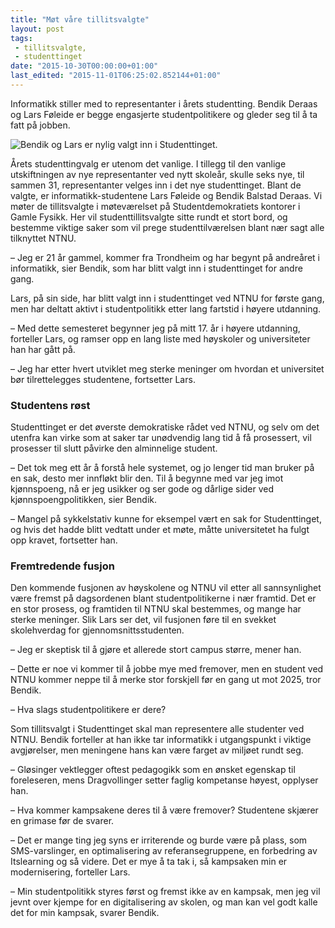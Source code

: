 ```yaml
---
title: "Møt våre tillitsvalgte"
layout: post
tags: 
 - tillitsvalgte,
 - studenttinget
date: "2015-10-30T00:00:00+01:00"
last_edited: "2015-11-01T06:25:02.852144+01:00"
---
```

Informatikk stiller med to representanter i årets studentting. Bendik Deraas og Lars Føleide er begge engasjerte studentpolitikere og gleder seg til å ta fatt på jobben.

![Bendik og Lars er nylig valgt inn i Studenttinget.](https://online.ntnu.no/media/images/responsive/ff871c0c-d663-4ab0-8d8a-e5a9a0b89171.jpeg)

Årets studenttingvalg er utenom det vanlige. I tillegg til den vanlige utskiftningen av nye representanter ved nytt skoleår, skulle seks nye, til sammen 31, representanter velges inn i det nye studenttinget. Blant de valgte, er informatikk-studentene Lars Føleide og Bendik Balstad Deraas. Vi møter de tillitsvalgte i møteværelset på Studentdemokratiets kontorer i Gamle Fysikk. Her vil studenttillitsvalgte sitte rundt et stort bord, og bestemme viktige saker som vil prege studenttilværelsen blant nær sagt alle tilknyttet NTNU.

– Jeg er 21 år gammel, kommer fra Trondheim og har begynt på andreåret i informatikk, sier Bendik, som har blitt valgt inn i studenttinget for andre gang.

Lars, på sin side, har blitt valgt inn i studenttinget ved NTNU for første gang, men har deltatt aktivt i studentpolitikk etter lang fartstid i høyere utdanning.

– Med dette semesteret begynner jeg på mitt 17. år i høyere utdanning, forteller Lars, og ramser opp en lang liste med høyskoler og universiteter han har gått på.

– Jeg har etter hvert utviklet meg sterke meninger om hvordan et universitet bør tilrettelegges studentene, fortsetter Lars.

### Studentens røst ###

Studenttinget er det øverste demokratiske rådet ved NTNU, og selv om det utenfra kan virke som at saker tar unødvendig lang tid å få prosessert, vil prosesser til slutt påvirke den alminnelige student.

– Det tok meg ett år å forstå hele systemet, og jo lenger tid man bruker på en sak, desto mer innfløkt blir den. Til å begynne med var jeg imot kjønnspoeng, nå er jeg usikker og ser gode og dårlige sider ved kjønnspoengpolitikken, sier Bendik.

– Mangel på sykkelstativ kunne for eksempel vært en sak for Studenttinget, og hvis det hadde blitt vedtatt under et møte, måtte universitetet ha fulgt opp kravet, fortsetter han.

### Fremtredende fusjon ###

Den kommende fusjonen av høyskolene og NTNU vil etter all sannsynlighet være fremst på dagsordenen blant studentpolitikerne i nær framtid. Det er en stor prosess, og framtiden til NTNU skal bestemmes, og mange har sterke meninger. Slik Lars ser det, vil fusjonen føre til en svekket skolehverdag for gjennomsnittsstudenten.

– Jeg er skeptisk til å gjøre et allerede stort campus større, mener han.

– Dette er noe vi kommer til å jobbe mye med fremover, men en student ved NTNU kommer neppe til å merke stor forskjell før en gang ut mot 2025, tror Bendik.

– Hva slags studentpolitikere er dere?

Som tillitsvalgt i Studenttinget skal man representere alle studenter ved NTNU. Bendik forteller at han ikke tar informatikk i utgangspunkt i viktige avgjørelser, men meningene hans kan være farget av miljøet rundt seg.

– Gløsinger vektlegger oftest pedagogikk som en ønsket egenskap til foreleseren, mens Dragvollinger setter faglig kompetanse høyest, opplyser han.

– Hva kommer kampsakene deres til å være fremover?
Studentene skjærer en grimase før de svarer.

– Det er mange ting jeg syns er irriterende og burde være på plass, som SMS-varslinger, en optimalisering av referansegruppene, en forbedring av Itslearning og så videre. Det er mye å ta tak i, så kampsaken min er modernisering, forteller Lars.  

– Min studentpolitikk styres først og fremst ikke av en kampsak, men jeg vil jevnt over kjempe for en digitalisering av skolen, og man kan vel godt kalle det for min kampsak, svarer Bendik.
